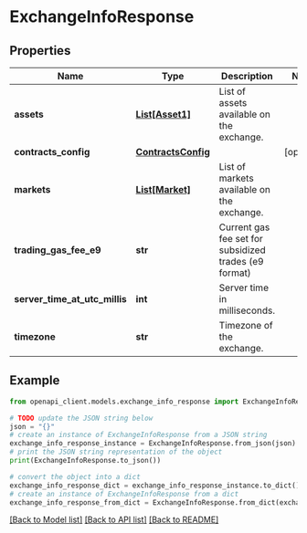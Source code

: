 # ExchangeInfoResponse


## Properties

Name | Type | Description | Notes
------------ | ------------- | ------------- | -------------
**assets** | [**List[Asset1]**](Asset1.md) | List of assets available on the exchange. | 
**contracts_config** | [**ContractsConfig**](ContractsConfig.md) |  | [optional] 
**markets** | [**List[Market]**](Market.md) | List of markets available on the exchange. | 
**trading_gas_fee_e9** | **str** | Current gas fee set for subsidized trades (e9 format) | 
**server_time_at_utc_millis** | **int** | Server time in milliseconds. | 
**timezone** | **str** | Timezone of the exchange. | 

## Example

```python
from openapi_client.models.exchange_info_response import ExchangeInfoResponse

# TODO update the JSON string below
json = "{}"
# create an instance of ExchangeInfoResponse from a JSON string
exchange_info_response_instance = ExchangeInfoResponse.from_json(json)
# print the JSON string representation of the object
print(ExchangeInfoResponse.to_json())

# convert the object into a dict
exchange_info_response_dict = exchange_info_response_instance.to_dict()
# create an instance of ExchangeInfoResponse from a dict
exchange_info_response_from_dict = ExchangeInfoResponse.from_dict(exchange_info_response_dict)
```
[[Back to Model list]](../README.md#documentation-for-models) [[Back to API list]](../README.md#documentation-for-api-endpoints) [[Back to README]](../README.md)


